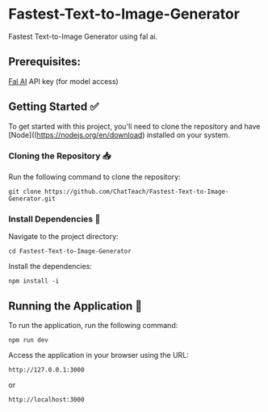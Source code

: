 # Fastest-Text-to-Image-Generator
Fastest Text-to-Image Generator using fal ai.



## Prerequisites:  
[Fal AI](https://fal.ai/) API key (for model access)  



## Getting Started :white_check_mark:  
To get started with this project, you'll need to clone the repository and have [Node]((https://nodejs.org/en/download) installed on your system.  

  
### Cloning the Repository :inbox_tray:
Run the following command to clone the repository:  

```
git clone https://github.com/ChatTeach/Fastest-Text-to-Image-Generator.git
```

### Install Dependencies :wrench: 
Navigate to the project directory:
```
cd Fastest-Text-to-Image-Generator
```

Install the dependencies:
```
npm install -i
```
## Running the Application :rocket:
To run the application, run the following command:
```
npm run dev
```

Access the application in your browser using the URL:
```
http://127.0.0.1:3000
```
or
```
http://localhost:3000
```
